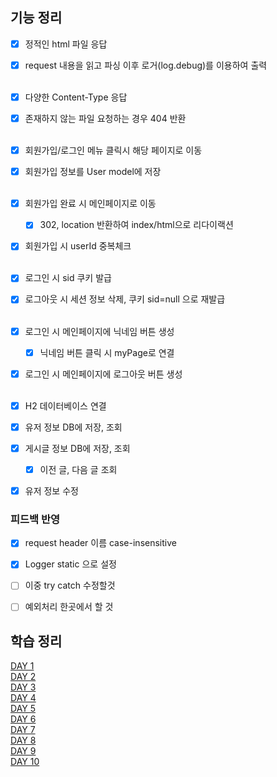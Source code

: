 ## 기능 정리

- [X] 정적인 html 파일 응답
- [X] request 내용을 읽고 파싱 이후 로거(log.debug)를 이용하여 출력
  <br/>
  <br/>

- [X] 다양한 Content-Type 응답
- [X] 존재하지 않는 파일 요청하는 경우 404 반환
  <br/>
  <br/>

- [X] 회원가입/로그인 메뉴 클릭시 해당 페이지로 이동
- [X] 회원가입 정보를 User model에 저장
  <br/>
  <br/>

- [X] 회원가입 완료 시 메인페이지로 이동
  - [X] 302, location 반환하여 index/html으로 리다이랙션


- [X] 회원가입 시 userId 중복체크
  <br/>
  <br/>

- [X] 로그인 시 sid 쿠키 발급
- [X] 로그아웃 시 세션 정보 삭제, 쿠키 sid=null 으로 재발급
  <br/>
  <br/>


- [X] 로그인 시 메인페이지에 닉네임 버튼 생성
  - [X] 닉네임 버튼 클릭 시 myPage로 연결
- [X] 로그인 시 메인페이지에 로그아웃 버튼 생성
  <br/>
  <br/>

- [X] H2 데이터베이스 연결
- [X] 유저 정보 DB에 저장, 조회
- [X] 게시글 정보 DB에 저장, 조회
  - [X] 이전 글, 다음 글 조회
- [X] 유저 정보 수정


### 피드백 반영
- [X] request header 이름 case-insensitive
- [X] Logger static 으로 설정
- [ ] 이중 try catch 수정할것
- [ ] 예외처리 한곳에서 할 것


## 학습 정리
[DAY 1](https://github.com/softeer5th/backend-page/wiki/1%EC%9D%BC%EC%B0%A8_%EC%A0%84%EA%B2%BD%EC%84%9D)<br/>
[DAY 2](https://github.com/softeer5th/backend-page/wiki/2%EC%9D%BC%EC%B0%A8_%EC%A0%84%EA%B2%BD%EC%84%9D)<br/>
[DAY 3](https://github.com/softeer5th/backend-page/wiki/3%EC%9D%BC%EC%B0%A8_%EC%A0%84%EA%B2%BD%EC%84%9D)<br/>
[DAY 4](https://github.com/softeer5th/backend-page/wiki/4%EC%9D%BC%EC%B0%A8_%EC%A0%84%EA%B2%BD%EC%84%9D)<br/>
[DAY 5](https://github.com/softeer5th/backend-page/wiki/5%EC%9D%BC%EC%B0%A8_%EC%A0%84%EA%B2%BD%EC%84%9D)<br/>
[DAY 6](https://github.com/softeer5th/backend-page/wiki/6%EC%9D%BC%EC%B0%A8_%EC%A0%84%EA%B2%BD%EC%84%9D)<br/>
[DAY 7](https://github.com/softeer5th/backend-page/wiki/7%EC%9D%BC%EC%B0%A8_%EC%A0%84%EA%B2%BD%EC%84%9D)<br/>
[DAY 8](https://github.com/softeer5th/backend-page/wiki/8%EC%9D%BC%EC%B0%A8_%EC%A0%84%EA%B2%BD%EC%84%9D)<br/>
[DAY 9](https://github.com/softeer5th/backend-page/wiki/9%EC%9D%BC%EC%B0%A8_%EC%A0%84%EA%B2%BD%EC%84%9D)<br/>
[DAY 10](https://github.com/softeer5th/backend-page/wiki/10%EC%9D%BC%EC%B0%A8_%EC%A0%84%EA%B2%BD%EC%84%9D)<br/>
